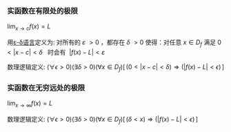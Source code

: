 
### 实函数在有限处的极限
${\displaystyle \lim _{x\to c}f(x)=L}$

用[ε-δ语言](https://zh.wikipedia.org/wiki/%CE%95-%CE%B4%E8%AF%AD%E8%A8%80)定义为:
对所有的 $\varepsilon \ >0$ ，都存在 $\delta \ >0$ 使得：对任意 ${\displaystyle x\in D_{f}}$ 满足  $0<|x-c|<\delta$   时会有  $|f(x)-L|<\varepsilon$ 

数理逻辑定义:
${\displaystyle (\forall \epsilon >0)(\exists \delta >0)(\forall x\in D_{f})[\,(0<|x-c|<\delta )\Rightarrow (|f(x)-L|<\epsilon )\,]}$

### 实函数在无穷远处的极限
${\displaystyle \lim _{x\to \infty }f(x)=L}$

数理逻辑定义:
${\displaystyle (\forall \epsilon >0)(\exists \delta >0)(\forall x\in D_{f})[\,(\delta <x)\Rightarrow (|f(x)-L|<\epsilon )\,]}$

